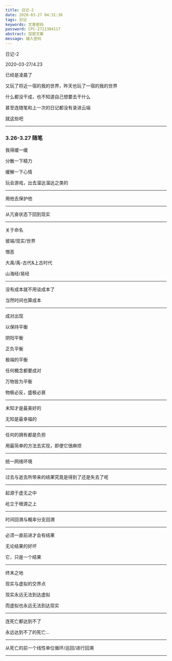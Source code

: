 ```yaml
---
title: 日记-2
date: 2020-03-27 04:31:36
tags: 日记
keywords: 文章密码
password: CPC-2721304117
abstract: 加密文案
message: 输入密码
---
```


日记-2

2020-03-27/4.23

已经是凌晨了

又玩了将近一宿的我的世界，昨天也玩了一宿的我的世界

什么都没干成，也不知道自己想要去干什么

甚至连随笔和上一次的日记都没有录进云端

就这些吧

---

### 3.26-3.27 随笔

我得缓一缓

分散一下精力

缓解一下心情

玩会游戏，出去溜达溜达之类的

---

用他去保护他

---

从亢奋状态下回到现实

---

关于命名

彼端/现实/世界

憎恶

大禹/禹-古代&上古时代

山海经/易经

---

没有成本就不用谈成本了

当然时间也算成本

---

成对出现

以保持平衡

阴阳平衡

正负平衡

极端的平衡

任何概念都要成对

万物皆为平衡

物极必反，盛极必衰

---

未知才是最美好的

无知是最幸福的

---

任何的拥有都是负担

用最简单的方法去实现，即便它很麻烦

---

统一网络环境

---

过去与逝去所带来的结果究竟是得到了还是失去了呢

---

起源于虚无之中

屹立于根源之上

---

时间回溯与概率分支回溯

---

必须一直前进才会有结果

无论结果的好坏

它，只是一个结果

---

终末之地

现实与虚拟的交界点

现实永远无法到达虚拟

而虚拟也永远无法到达现实

---

连死亡都达到不了

永远达到不了的死亡...

---

从死亡的前一个线性单位循环/巡回/进行回溯

---




